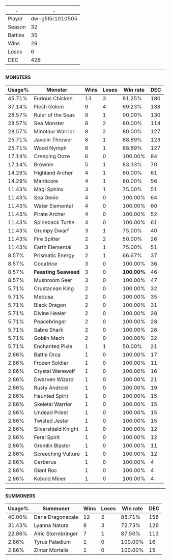 .|.
|-|-
Player|dw-g5l5r1010505
Season|32
Battles|35
Wins|29
Loses|6
DEC|428

---
**MONSTERS**

Usage%|Monster|Wins|Loses|Win rate|DEC|
-|-|-|-|-|-|
45.71%|Furious Chicken|13|3|81.25%|180|
37.14%|Flesh Golem|9|4|69.23%|138|
28.57%|Ruler of the Seas|9|1|90.00%|130|
28.57%|Sea Monster|8|2|80.00%|114|
28.57%|Minotaur Warrior|8|2|80.00%|127|
25.71%|Javelin Thrower|8|1|88.89%|123|
25.71%|Wood Nymph|8|1|88.89%|127|
17.14%|Creeping Ooze|6|0|100.00%|84|
17.14%|Brownie|5|1|83.33%|70|
14.29%|Highland Archer|4|1|80.00%|61|
14.29%|Manticore|4|1|80.00%|56|
11.43%|Magi Sphinx|3|1|75.00%|51|
11.43%|Sea Genie|4|0|100.00%|64|
11.43%|Water Elemental|4|0|100.00%|60|
11.43%|Pirate Archer|4|0|100.00%|52|
11.43%|Spineback Turtle|4|0|100.00%|61|
11.43%|Grumpy Dwarf|3|1|75.00%|40|
11.43%|Fire Spitter|2|2|50.00%|26|
11.43%|Earth Elemental|3|1|75.00%|51|
8.57%|Prismatic Energy|2|1|66.67%|37|
8.57%|Cocatrice|3|0|100.00%|36|
8.57%|**Feasting Seaweed**|3|0|**100.00%**|46|
8.57%|Mushroom Seer|3|0|100.00%|47|
5.71%|Crustacean King|2|0|100.00%|32|
5.71%|Medusa|2|0|100.00%|35|
5.71%|Black Dragon|2|0|100.00%|31|
5.71%|Divine Healer|2|0|100.00%|28|
5.71%|Peacebringer|2|0|100.00%|28|
5.71%|Sabre Shark|2|0|100.00%|26|
5.71%|Goblin Mech|2|0|100.00%|32|
5.71%|Enchanted Pixie|1|1|50.00%|21|
2.86%|Battle Orca|1|0|100.00%|17|
2.86%|Frozen Soldier|1|0|100.00%|11|
2.86%|Crystal Werewolf|1|0|100.00%|16|
2.86%|Dwarven Wizard|1|0|100.00%|21|
2.86%|Rusty Android|1|0|100.00%|19|
2.86%|Haunted Spirit|1|0|100.00%|15|
2.86%|Skeletal Warrior|1|0|100.00%|15|
2.86%|Undead Priest|1|0|100.00%|15|
2.86%|Twisted Jester|1|0|100.00%|15|
2.86%|Silvershield Knight|1|0|100.00%|12|
2.86%|Feral Spirit|1|0|100.00%|12|
2.86%|Gremlin Blaster|1|0|100.00%|11|
2.86%|Screeching Vulture|1|0|100.00%|12|
2.86%|Cerberus|1|0|100.00%|4|
2.86%|Giant Roc|1|0|100.00%|4|
2.86%|Kobold Miner|1|0|100.00%|4|

---
**SUMMONERS**

Usage%|Summoner|Wins|Loses|Win rate|DEC|
-|-|-|-|-|-|
40.00%|Daria Dragonscale|12|2|85.71%|156|
31.43%|Lyanna Natura|8|3|72.73%|126|
22.86%|Alric Stormbringer|7|1|87.50%|113|
2.86%|Tyrus Paladium|1|0|100.00%|16|
2.86%|Zintar Mortalis|1|0|100.00%|15|
